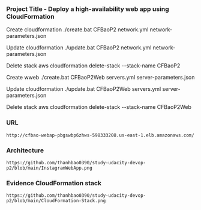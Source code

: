 ### Project Title - Deploy a high-availability web app using CloudFormation
Create cloudformation
	./create.bat CFBaoP2 network.yml network-parameters.json
	
Update cloudformation
	./update.bat CFBaoP2 network.yml network-parameters.json
	
Delete stack 
    aws cloudformation delete-stack --stack-name CFBaoP2


Create wweb
    ./create.bat CFBaoP2Web servers.yml server-parameters.json

	
Update cloudformation
    ./update.bat CFBaoP2Web servers.yml server-parameters.json
	
Delete stack 
    aws cloudformation delete-stack --stack-name CFBaoP2Web

### URL
    http://cfbao-webap-pbgswbp6zhws-598333208.us-east-1.elb.amazonaws.com/


### Architecture
    https://github.com/thanhbao0390/study-udacity-devop-p2/blob/main/InstagramWebApp.png

### Evidence CloudFormation stack
    https://github.com/thanhbao0390/study-udacity-devop-p2/blob/main/CloudFormation-Stack.png